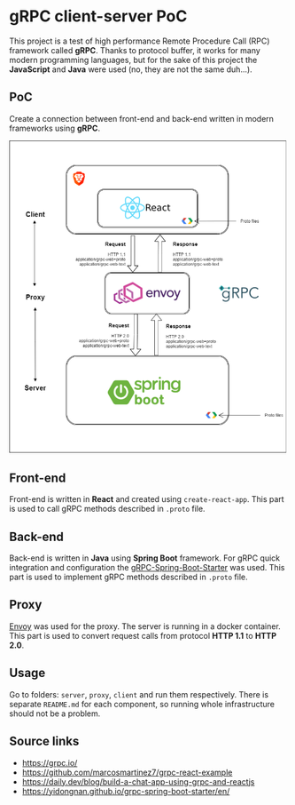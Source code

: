 
# gRPC client-server PoC
This project is a test of high performance Remote Procedure Call (RPC) framework called **gRPC**. Thanks to protocol buffer, it works for many modern programming languages, but for the sake of this project the **JavaScript** and **Java** were used (no, they are not the same duh...). 
  


## PoC
Create a connection between front-end and back-end written in 
modern frameworks using **gRPC**. 

![gRPC-client-server-PoC](documentation/flow-diagram-final.png)

## Front-end
Front-end is written in **React** and created using `create-react-app`. 
This part is used to call gRPC methods described in `.proto` file.

## Back-end
Back-end is written in **Java** using **Spring Boot** framework. 
For gRPC quick integration and configuration the [gRPC-Spring-Boot-Starter](https://yidongnan.github.io/grpc-spring-boot-starter/en/)
was used. This part is used to implement gRPC methods described in `.proto` file.

## Proxy
[Envoy](https://www.envoyproxy.io/) was used for the proxy. The server is running in a docker container. 
This part is used to convert request calls from protocol **HTTP 1.1** to **HTTP 2.0**.

## Usage
Go to folders: `server`, `proxy`, `client` and run them respectively. There is separate `README.md` for each component, so running whole infrastructure should not be a problem. 

## Source links
* https://grpc.io/
* https://github.com/marcosmartinez7/grpc-react-example
* https://daily.dev/blog/build-a-chat-app-using-grpc-and-reactjs
* https://yidongnan.github.io/grpc-spring-boot-starter/en/